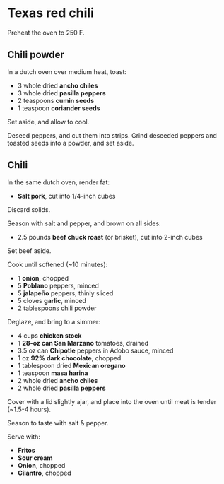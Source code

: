 Texas red chili
===============

Preheat the oven to 250 F.

Chili powder
------------

In a dutch oven over medium heat, toast:

- 3 whole dried **ancho chiles**
- 3 whole dried **pasilla peppers**
- 2 teaspoons **cumin seeds**
- 1 teaspoon **coriander seeds**

Set aside, and allow to cool.

Deseed peppers, and cut them into strips. Grind deseeded peppers and toasted seeds into a powder, and set aside.

Chili
-----

In the same dutch oven, render fat:

- **Salt pork**, cut into 1/4-inch cubes

Discard solids.

Season with salt and pepper, and brown on all sides:

- 2.5 pounds **beef chuck roast** (or brisket), cut into 2-inch cubes

Set beef aside.

Cook until softened (~10 minutes):

- 1 **onion**, chopped
- 5 **Poblano** peppers, minced
- 5 **jalapeño** peppers, thinly sliced
- 5 cloves **garlic**, minced
- 2 tablespoons chili powder

Deglaze, and bring to a simmer:

- 4 cups **chicken stock**
- 1 **28-oz can San Marzano** tomatoes, drained
- 3.5 oz can **Chipotle** peppers in Adobo sauce, minced
- 1 oz **92% dark chocolate**, chopped
- 1 tablespoon dried **Mexican oregano**
- 1 teaspoon **masa harina**
- 2 whole dried **ancho chiles**
- 2 whole dried **pasilla peppers**

Cover with a lid slightly ajar, and place into the oven until meat is tender (~1.5-4 hours).

Season to taste with salt & pepper.

Serve with:

- **Fritos**
- **Sour cream**
- **Onion**, chopped
- **Cilantro**, chopped

